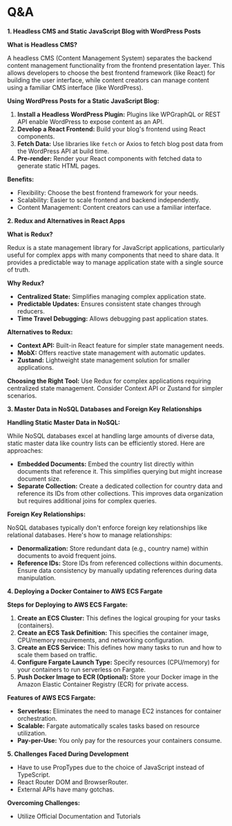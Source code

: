# Q&A

**1. Headless CMS and Static JavaScript Blog with WordPress Posts**

**What is Headless CMS?**

A headless CMS (Content Management System) separates the backend content management functionality from the frontend presentation layer. This allows developers to choose the best frontend framework (like React) for building the user interface, while content creators can manage content using a familiar CMS interface (like WordPress).

**Using WordPress Posts for a Static JavaScript Blog:**

1. **Install a Headless WordPress Plugin:** Plugins like WPGraphQL or REST API enable WordPress to expose content as an API.
2. **Develop a React Frontend:** Build your blog's frontend using React components.
3. **Fetch Data:** Use libraries like `fetch` or Axios to fetch blog post data from the WordPress API at build time.
4. **Pre-render:** Render your React components with fetched data to generate static HTML pages.

**Benefits:**

- Flexibility: Choose the best frontend framework for your needs.
- Scalability: Easier to scale frontend and backend independently.
- Content Management: Content creators can use a familiar interface.

**2. Redux and Alternatives in React Apps**

**What is Redux?**

Redux is a state management library for JavaScript applications, particularly useful for complex apps with many components that need to share data. It provides a predictable way to manage application state with a single source of truth.

**Why Redux?**

- **Centralized State:** Simplifies managing complex application state.
- **Predictable Updates:** Ensures consistent state changes through reducers.
- **Time Travel Debugging:** Allows debugging past application states.

**Alternatives to Redux:**

- **Context API:** Built-in React feature for simpler state management needs.
- **MobX:** Offers reactive state management with automatic updates.
- **Zustand:** Lightweight state management solution for smaller applications.

**Choosing the Right Tool:** Use Redux for complex applications requiring centralized state management. Consider Context API or Zustand for simpler scenarios.

**3. Master Data in NoSQL Databases and Foreign Key Relationships**

**Handling Static Master Data in NoSQL:**

While NoSQL databases excel at handling large amounts of diverse data, static master data like country lists can be efficiently stored. Here are approaches:

- **Embedded Documents:** Embed the country list directly within documents that reference it. This simplifies querying but might increase document size.
- **Separate Collection:** Create a dedicated collection for country data and reference its IDs from other collections. This improves data organization but requires additional joins for complex queries.

**Foreign Key Relationships:**

NoSQL databases typically don't enforce foreign key relationships like relational databases. Here's how to manage relationships:

- **Denormalization:** Store redundant data (e.g., country name) within documents to avoid frequent joins.
- **Reference IDs:** Store IDs from referenced collections within documents. Ensure data consistency by manually updating references during data manipulation.

**4. Deploying a Docker Container to AWS ECS Fargate**

**Steps for Deploying to AWS ECS Fargate:**

1. **Create an ECS Cluster:** This defines the logical grouping for your tasks (containers).
2. **Create an ECS Task Definition:** This specifies the container image, CPU/memory requirements, and networking configuration.
3. **Create an ECS Service:** This defines how many tasks to run and how to scale them based on traffic.
4. **Configure Fargate Launch Type:** Specify resources (CPU/memory) for your containers to run serverless on Fargate.
5. **Push Docker Image to ECR (Optional):** Store your Docker image in the Amazon Elastic Container Registry (ECR) for private access.

**Features of AWS ECS Fargate:**

- **Serverless:** Eliminates the need to manage EC2 instances for container orchestration.
- **Scalable:** Fargate automatically scales tasks based on resource utilization.
- **Pay-per-Use:** You only pay for the resources your containers consume.

**5. Challenges Faced During Development**

- Have to use PropTypes due to the choice of JavaScript instead of TypeScript.
- React Router DOM and BrowserRouter.
- External APIs have many gotchas.

**Overcoming Challenges:**

- Utilize Official Documentation and Tutorials
